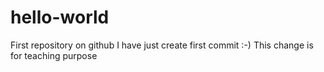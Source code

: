 # hello-world
First repository on github
I have just create first commit :-)
This change is for teaching purpose 
